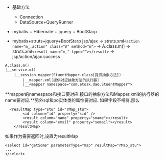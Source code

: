 
- 基础方法
  - Connection
  - DataSource+QueryRunner

- mybatis + Hibernate + jquery + BootStarp


- mybatis+struts+jquery+BootStarp
jsp/ajax -> struts.xml`<action name="m_.action" class="A" method="m">` -> A.class.m() -> struts.xml`<result name="m_" type=""></result>` -> jsp/action/ajax.success
```
A.class.m()
|__service.m()
    |__session.mapper(StuentMapper.class[提供抽象方法])
        |__mapper.xml[提供对应抽象方法的执行器]
        |__<mapper namespace="com.etoak.dao.StuentMapper">
```
**mapper的namespace和接口要对应.接口的抽象方法和Mapper.xml的执行器的name要对应.**另外sql和po实体类的属性要对应.
如果字段不相符,那么
```
  <resultMap type="stu" id="rMap_stu">
		<id column="id" property="sid" />
		<result column="name" property="sname"></result>
		<result column="email" property="semail"></result>
	</resultMap>
```
如果作为需要返回时,设置为resultMap
```
<select id="getSome" parameterType="map" resultMap="rMap_stu">
...
</select>
```
